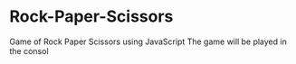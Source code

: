 # Rock-Paper-Scissors
Game of Rock Paper Scissors using JavaScript
The game will be played in the consol
